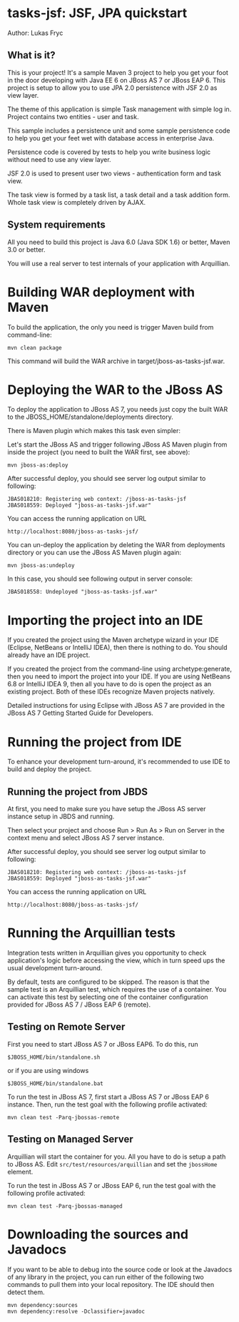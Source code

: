tasks-jsf: JSF, JPA quickstart
==============================

Author: Lukas Fryc


What is it?
-----------

This is your project! It's a sample Maven 3 project to help you
get your foot in the door developing with Java EE 6 on JBoss AS 7 or JBoss EAP 6. 
This project is setup to allow you to use JPA 2.0 persistence with JSF 2.0 as view layer.

The theme of this application is simple Task management with simple log in.
Project contains two entities - user and task.

This sample includes a persistence unit and some sample persistence code to help 
you get your feet wet with database access in enterprise Java.

Persistence code is covered by tests to help you write business logic without need
to use any view layer.

JSF 2.0 is used to present user two views - authentication form and task view.

The task view is formed by a task list, a task detail and a task addition form.
Whole task view is completely driven by AJAX.

System requirements
-------------------

All you need to build this project is Java 6.0 (Java SDK 1.6) or better, Maven
3.0 or better.

You will use a real server to test internals of your application with Arquillian.

Building WAR deployment with Maven
===============================

To build the application, the only you need is trigger Maven build from
command-line:

    mvn clean package
    
This command will build the WAR archive in target/jboss-as-tasks-jsf.war.


Deploying the WAR to the JBoss AS
=================================

To deploy the application to JBoss AS 7, you needs just copy the built WAR
to the JBOSS_HOME/standalone/deployments directory.

There is Maven plugin which makes this task even simpler:

Let's start the JBoss AS and trigger following JBoss AS Maven plugin from
inside the project (you need to built the WAR first, see above):

    mvn jboss-as:deploy
    
After successful deploy, you should see server log output similar to following:

    JBAS018210: Registering web context: /jboss-as-tasks-jsf
    JBAS018559: Deployed "jboss-as-tasks-jsf.war"

You can access the running application on URL
    
    http://localhost:8080/jboss-as-tasks-jsf/

You can un-deploy the application by deleting the WAR from deployments
directory or you can use the JBoss AS Maven plugin again:

    mvn jboss-as:undeploy
    
In this case, you should see following output in server console:

    JBAS018558: Undeployed "jboss-as-tasks-jsf.war"


Importing the project into an IDE
=================================

If you created the project using the Maven archetype wizard in your IDE
(Eclipse, NetBeans or IntelliJ IDEA), then there is nothing to do. You should
already have an IDE project.

If you created the project from the command-line using archetype:generate, then
you need to import the project into your IDE. If you are using NetBeans 6.8 or
IntelliJ IDEA 9, then all you have to do is open the project as an existing
project. Both of these IDEs recognize Maven projects natively.
 
Detailed instructions for using Eclipse with JBoss AS 7 are provided in the 
JBoss AS 7 Getting Started Guide for Developers.


Running the project from IDE
============================

To enhance your development turn-around, it's recommended to use IDE to build
and deploy the project.

Running the project from JBDS
-----------------------------

At first, you need to make sure you have setup the JBoss AS server instance
setup in JBDS and running.

Then select your project and choose Run > Run As > Run on Server
in the context menu and select JBoss AS 7 server instance.

After successful deploy, you should see server log output similar to following:

    JBAS018210: Registering web context: /jboss-as-tasks-jsf
    JBAS018559: Deployed "jboss-as-tasks-jsf.war"

You can access the running application on URL
    
    http://localhost:8080/jboss-as-tasks-jsf/


Running the Arquillian tests
============================

Integration tests written in Arquillian gives you opportunity to check
application's logic before accessing the view, which in turn speed ups
the usual development turn-around.

By default, tests are configured to be skipped. The reason is that the sample
test is an Arquillian test, which requires the use of a container. You can
activate this test by selecting one of the container configuration provided 
for JBoss AS 7 / JBoss EAP 6 (remote).

Testing on Remote Server
-------------------------
 
First you need to start JBoss AS 7 or JBoss EAP6. To do this, run
  
    $JBOSS_HOME/bin/standalone.sh
  
or if you are using windows
 
    $JBOSS_HOME/bin/standalone.bat

To run the test in JBoss AS 7, first start a JBoss AS 7 or JBoss EAP 6 instance. Then, run the
test goal with the following profile activated:

    mvn clean test -Parq-jbossas-remote

Testing on Managed Server
-------------------------
 
Arquillian will start the container for you. All you have to do is setup a path to JBoss AS. 
Edit `src/test/resources/arquillian` and set the `jbossHome` element.

To run the test in JBoss AS 7 or JBoss EAP 6, run the test goal with the following profile activated:

    mvn clean test -Parq-jbossas-managed
    

Downloading the sources and Javadocs
====================================

If you want to be able to debug into the source code or look at the Javadocs
of any library in the project, you can run either of the following two
commands to pull them into your local repository. The IDE should then detect
them.

    mvn dependency:sources
    mvn dependency:resolve -Dclassifier=javadoc
